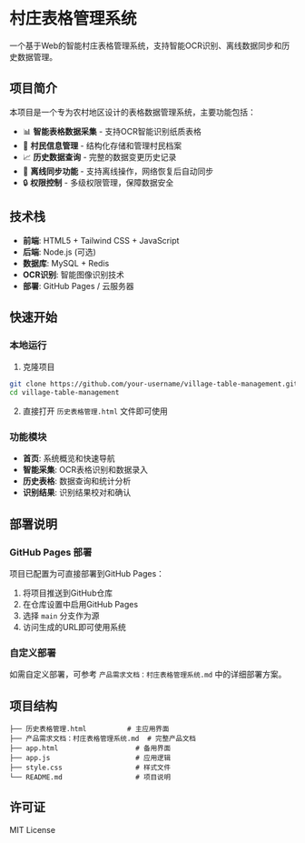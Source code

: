 # 村庄表格管理系统

一个基于Web的智能村庄表格管理系统，支持智能OCR识别、离线数据同步和历史数据管理。

## 项目简介

本项目是一个专为农村地区设计的表格数据管理系统，主要功能包括：

- 📊 **智能表格数据采集** - 支持OCR智能识别纸质表格
- 👥 **村民信息管理** - 结构化存储和管理村民档案
- 📈 **历史数据查询** - 完整的数据变更历史记录
- 📱 **离线同步功能** - 支持离线操作，网络恢复后自动同步
- 🔒 **权限控制** - 多级权限管理，保障数据安全

## 技术栈

- **前端**: HTML5 + Tailwind CSS + JavaScript
- **后端**: Node.js (可选)
- **数据库**: MySQL + Redis
- **OCR识别**: 智能图像识别技术
- **部署**: GitHub Pages / 云服务器

## 快速开始

### 本地运行

1. 克隆项目
```bash
git clone https://github.com/your-username/village-table-management.git
cd village-table-management
```

2. 直接打开 `历史表格管理.html` 文件即可使用

### 功能模块

- **首页**: 系统概览和快速导航
- **智能采集**: OCR表格识别和数据录入
- **历史表格**: 数据查询和统计分析
- **识别结果**: 识别结果校对和确认

## 部署说明

### GitHub Pages 部署

项目已配置为可直接部署到GitHub Pages：

1. 将项目推送到GitHub仓库
2. 在仓库设置中启用GitHub Pages
3. 选择 `main` 分支作为源
4. 访问生成的URL即可使用系统

### 自定义部署

如需自定义部署，可参考 `产品需求文档：村庄表格管理系统.md` 中的详细部署方案。

## 项目结构

```
├── 历史表格管理.html          # 主应用界面
├── 产品需求文档：村庄表格管理系统.md  # 完整产品文档
├── app.html                   # 备用界面
├── app.js                     # 应用逻辑
├── style.css                  # 样式文件
└── README.md                  # 项目说明
```

## 许可证

MIT License